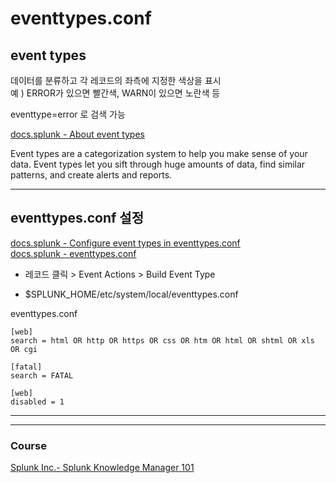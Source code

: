 # eventtypes.conf

## event types

데이터를 분류하고 각 레코드의 좌측에 지정한 색상을 표시  
예 ) ERROR가 있으면 빨간색, WARN이 있으면 노란색 등 

eventtype=error 로 검색 가능 

[docs.splunk - About event types](https://docs.splunk.com/Documentation/SplunkCloud/latest/Knowledge/Abouteventtypes)      

Event types are a categorization system to help you make sense of your data. Event types let you sift through huge amounts of data, find similar patterns, and create alerts and reports.

---

## eventtypes.conf 설정

[docs.splunk - Configure event types in eventtypes.conf](https://docs.splunk.com/Documentation/SplunkCloud/latest/Knowledge/Configureeventtypes)  
[docs.splunk - eventtypes.conf](https://docs.splunk.com/Documentation/Splunk/8.2.5/Admin/Eventtypesconf)

* 레코드 클릭 > Event Actions > Build Event Type   
    
* $SPLUNK_HOME/etc/system/local/eventtypes.conf

eventtypes.conf
```
[web]
search = html OR http OR https OR css OR htm OR html OR shtml OR xls OR cgi

[fatal]
search = FATAL
```
```
[web]
disabled = 1
```


---
---

### Course
[Splunk Inc.- Splunk Knowledge Manager 101](https://www.coursera.org/learn/splunk-knowledge-manager-101)    
